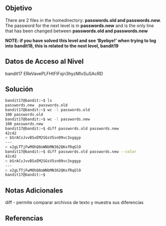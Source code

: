 ## Objetivo
There are 2 files in the homedirectory: **passwords.old and passwords.new**. The password for the next level is in **passwords.new** and is the only line that has been changed between **passwords.old and passwords.new**

**NOTE: if you have solved this level and see ‘Byebye!’ when trying to log into bandit18, this is related to the next level, bandit19**
## Datos de Acceso al Nivel
bandit17
EReVavePLFHtFlFsjn3hyzMlvSuSAcRD
## Solución
```bash
bandit17@bandit:~$ ls
passwords.new  passwords.old
bandit17@bandit:~$ wc -l passwords.old
100 passwords.old
bandit17@bandit:~$ wc -l passwords.new
100 passwords.new
bandit17@bandit:~$ diff passwords.old passwords.new
42c42
< bSrACvJvvBSxEM2SGsV5sn09vc3xgqyp
---
> x2gLTTjFwMOhQ8oWNbMN362QKxfRqGlO
bandit17@bandit:~$ diff passwords.old passwords.new --color
42c42
< bSrACvJvvBSxEM2SGsV5sn09vc3xgqyp
---
> x2gLTTjFwMOhQ8oWNbMN362QKxfRqGlO
bandit17@bandit:~$
```
## Notas Adicionales
diff - permite comparar archivos de texto y muestra sus diferencias
## Referencias
